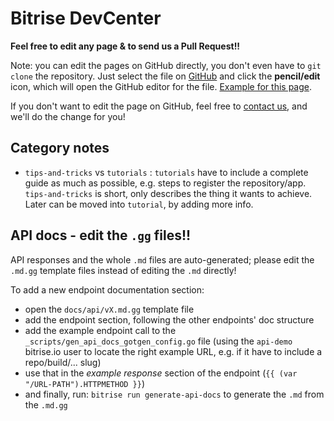# Bitrise DevCenter

**Feel free to edit any page & to send us a Pull Request!!**

Note: you can edit the pages on GitHub directly,
you don't even have to `git clone` the repository.
Just select the file on [GitHub](https://github.com/bitrise-io/devcenter)
and click the **pencil/edit** icon,
which will open the GitHub editor for the file.
[Example for this page](https://github.com/bitrise-io/devcenter/edit/master/README.md).

If you don't want to edit the page on GitHub,
feel free to [contact us](https://www.bitrise.io/contact),
and we'll do the change for you!

## Category notes

- `tips-and-tricks` vs `tutorials` : `tutorials` have to include a complete guide as much as possible,
  e.g. steps to register the repository/app. `tips-and-tricks` is short, only describes the thing it
  wants to achieve. Later can be moved into `tutorial`, by adding more info.


## API docs - edit the `.gg` files!!

API responses and the whole `.md` files are auto-generated;
please edit the `.md.gg` template files instead of editing the `.md` directly!

To add a new endpoint documentation section:

- open the `docs/api/vX.md.gg` template file
- add the endpoint section, following the other endpoints' doc structure
- add the example endpoint call to the `_scripts/gen_api_docs_gotgen_config.go` file (using the `api-demo`
  bitrise.io user to locate the right example URL, e.g. if it have to include a repo/build/... slug)
- use that in the _example response_ section of the endpoint (`{{ (var "/URL-PATH").HTTPMETHOD }}`)
- and finally, run: `bitrise run generate-api-docs` to generate the `.md` from the `.md.gg`
